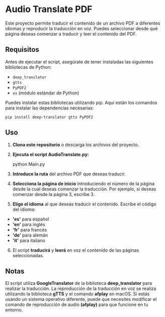 # Audio Translate PDF

Este proyecto permite traducir el contenido de un archivo PDF a diferentes idiomas y reproducir la traducción en voz. Puedes seleccionar desde qué página deseas comenzar a traducir y leer el contenido del PDF.

## Requisitos

Antes de ejecutar el script, asegúrate de tener instaladas las siguientes bibliotecas de Python:

- `deep_translator`
- `gtts`
- `PyPDF2`
- `os` (módulo estándar de Python)

Puedes instalar estas bibliotecas utilizando pip. Aquí están los comandos para instalar las dependencias necesarias:

    pip install deep-translator gtts PyPDF2

## Uso

1. **Clona este repositorio** o descarga los archivos del proyecto.
2. **Ejecuta el script AudioTranslate.py:**

    python Main.py

3. **Introduce la ruta** del archivo PDF que deseas traducir.
4. **Selecciona la página de inicio** introduciendo el número de la página desde la cual deseas comenzar la traducción. Por ejemplo, si deseas comenzar desde la página 3, escribe 3.
5. **Elige el idioma** al que deseas traducir el contenido. Escribe el código del idioma:
- **'es'** para español
- **'en'** para inglés
- **'fr'** para francés
- **'de'** para alemán
- **'it'** para italiano 

6. El script **traducirá** y **leerá** en voz el contenido de las páginas seleccionadas.


## Notas

El script utiliza **GoogleTranslator** de la biblioteca **deep_translator** para realizar la traducción.
La reproducción de la traducción en voz se realiza utilizando la biblioteca **gTTS** y el comando **afplay** en macOS. Si estás usando un sistema operativo diferente, puede que necesites modificar el comando de reproducción de audio **(afplay)** para que funcione en tu entorno.